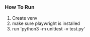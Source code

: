 ### How To Run

1. Create venv
2. make sure playwright is installed
3. run 'python3 -m unittest -v test.py'
